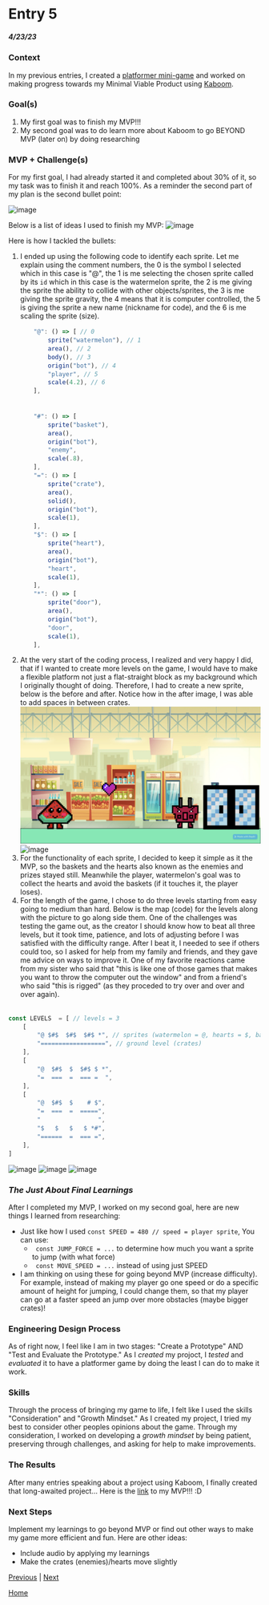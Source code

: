 # Entry 5
##### 4/23/23

### Context
In my previous entries, I created a [platformer mini-game](https://replit.com/@wendyb8188/Game-Scene-mini-game?v=1) and worked on making progress towards my Minimal Viable Product using [Kaboom](https://kaboomjs.com/). 

### Goal(s)
1) My first goal was to finish my MVP!!!
2) My second goal was to do learn more about Kaboom to go BEYOND MVP (later on) by doing researching 

### MVP + Challenge(s)
For my first goal, I had already started it and completed about 30% of it, so my task was to finish it and reach 100%. As a reminder the second part of my plan is the second bullet point:

![image](https://user-images.githubusercontent.com/91750546/235041139-758d5d35-78fa-46cd-ab14-d5a301cc3602.png)

Below is a list of ideas I used to finish my MVP:
![image](https://user-images.githubusercontent.com/91750546/235042090-6ae38eca-cd5b-4857-b1aa-1b21c939c4cc.png)

Here is how I tackled the bullets:
1) I ended up using the following code to identify each sprite. Let me explain using the comment numbers, the 0 is the symbol I selected which in this case is "@", the 1 is me selecting the chosen sprite called by its `id` which in this case is the watermelon sprite, the 2 is me giving the sprite the ability to collide with other objects/sprites, the 3 is me giving the sprite gravity, the 4 means that it is computer controlled, the 5 is giving the sprite a new name (nickname for code), and the 6 is me scaling the sprite (size). 
 ```js
        "@": () => [ // 0
            sprite("watermelon"), // 1
            area(), // 2
            body(), // 3
            origin("bot"), // 4
            "player", // 5
            scale(4.2), // 6
        ],

    
        "#": () => [
            sprite("basket"),
            area(),
            origin("bot"),
            "enemy",
            scale(.8),
        ],
        "=": () => [
            sprite("crate"),
            area(),
            solid(),
            origin("bot"),
            scale(1),
        ],
        "$": () => [
            sprite("heart"),
            area(),
            origin("bot"),
            "heart",
            scale(1),
        ],
        "*": () => [
            sprite("door"),
            area(),
            origin("bot"),
            "door",
            scale(1),
        ],
```
2) At the very start of the coding process, I realized and very happy I did, that if I wanted to create more levels on the game, I would have to make a flexible platform not just a flat-straight block as my background which I originally thought of doing. Therefore, I had to create a new sprite, below is the before and after. Notice how in the after image, I was able to add spaces in between crates. 
![load platformgame1](/images/platformgame1.png)
![image](https://user-images.githubusercontent.com/91750546/235047706-5125bd30-09ad-4583-a862-c202184bd0bc.png)
3) For the functionality of each sprite, I decided to keep it simple as it the MVP, so the baskets and the hearts also known as the enemies and prizes stayed still. Meanwhile the player, watermelon's goal was to collect the hearts and avoid the baskets (if it touches it, the player loses). 
4) For the length of the game, I chose to do three levels starting from easy going to medium than hard. Below is the map (code) for the levels along with the picture to go along side them. One of the challenges was testing the game out, as the creator I should know how to beat all three levels, but it took time, patience, and lots of adjusting before I was satisfied with the difficulty range. After I beat it, I needed to see if others could too, so I asked for help from my family and friends, and they gave me advice on ways to improve it. One of my favorite reactions came from my sister who said that "this is like one of those games that makes you want to throw the computer out the window" and from a friend's who said "this is rigged" (as they proceded to try over and over and over again). 
```js

const LEVELS  = [ // levels = 3 
    [
        "@ $#$  $#$  $#$ *", // sprites (watermelon = @, hearts = $, baskets = #)
        "==================", // ground level (crates)
    ],
    [
        "@  $#$  $  $#$ $ *",
        "=  ===  =  === =  ", 
    ],
    [
        "@  $#$  $    # $",
        "=  ===  =  =====",
        "                ",
        "$   $   $   $ *#",
        "======  =  === =",
    ],
]
```
![image](https://user-images.githubusercontent.com/91750546/235047639-e45fe508-0dce-4b99-acf8-a7de81da8826.png)
![image](https://user-images.githubusercontent.com/91750546/235047706-5125bd30-09ad-4583-a862-c202184bd0bc.png)
![image](https://user-images.githubusercontent.com/91750546/235047811-8f058ea9-74b6-4938-964b-ae7ea54e4d2b.png)

### *The Just About Final Learnings*
After I completed my MVP, I worked on my second goal, here are new things I learned from researching:
* Just like how I used `const SPEED = 480 // speed = player sprite`, You can use: 
  * ` const JUMP_FORCE = ...` to determine how much you want a sprite to jump (with what force)
  * ` const MOVE_SPEED = ...` instead of using just SPEED
* I am thinking on using these for going beyond MVP (increase difficulty). For example, instead of making my player go one speed or do a specific amount of height for jumping, I could change them, so that my player can go at a faster speed an jump over more obstacles (maybe bigger crates)!

### Engineering Design Process
As of right now, I feel like I am in two stages: "Create a Prototype" AND "Test and Evaluate the Prototype." As I *created* my projoct, I *tested* and *evaluated* it to have a platformer game by doing the least I can do to make it work.

### Skills
Through the process of bringing my game to life, I felt like I used the skills "Consideration" and "Growth Mindset." As I created my project, I tried my best to consider other peoples opinions about the game. Through my consideration, I worked on developing a *growth mindset* by being patient, preserving through challenges, and asking for help to make improvements. 

### The Results
After many entries speaking about a project using Kaboom, I finally created that long-awaited project... Here is the [link](https://replit.com/@wendyb8188/FreedomProject?v=1) to my MVP!!! :D 

### Next Steps
Implement my learnings to go beyond MVP or find out other ways to make my game more efficient and fun. Here are other ideas:
* Include audio by applying my learnings
* Make the crates (enemies)/hearts move slightly

[Previous](entry04.md) | [Next](entry06.md)

[Home](../README.md)

